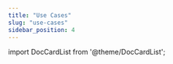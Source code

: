 ```yaml
---
title: "Use Cases"
slug: "use-cases"
sidebar_position: 4
---
```


import DocCardList from '@theme/DocCardList';

<DocCardList />  